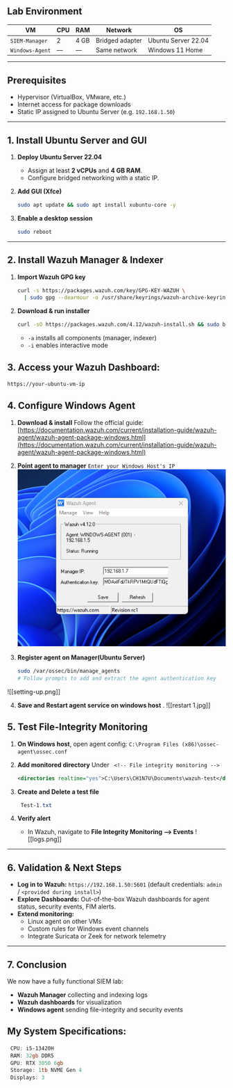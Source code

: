 ## Lab Environment

| VM              | CPU | RAM  | Network         | OS                  |
| --------------- | --- | ---- | --------------- | ------------------- |
| `SIEM-Manager`  | 2   | 4 GB | Bridged adapter | Ubuntu Server 22.04 |
| `Windows-Agent` | —   | —    | Same network    | Windows 11 Home     |

---

## Prerequisites

- Hypervisor (VirtualBox, VMware, etc.)
- Internet access for package downloads
- Static IP assigned to Ubuntu Server (e.g. `192.168.1.50`)

---

## 1. Install Ubuntu Server and GUI

1. **Deploy Ubuntu Server 22.04**

   - Assign at least **2 vCPUs** and **4 GB RAM**.
   - Configure bridged networking with a static IP.

2. **Add GUI (Xfce)**

   ```bash
   sudo apt update && sudo apt install xubuntu-core -y
   ```

3. **Enable a desktop session**

   ```bash
   sudo reboot
   ```

---

## 2. Install Wazuh Manager & Indexer

1. **Import Wazuh GPG key**

   ```bash
   curl -s https://packages.wazuh.com/key/GPG-KEY-WAZUH \
     | sudo gpg --dearmour -o /usr/share/keyrings/wazuh-archive-keyring.gpg
   ```

2. **Download & run installer**

   ```bash
   curl -sO https://packages.wazuh.com/4.12/wazuh-install.sh && sudo bash ./wazuh-install.sh -a -i
   ```

   - `-a` installs all components (manager, indexer)
   - `-i` enables interactive mode

## 3. Access your Wazuh Dashboard:

```bash
https://your-ubuntu-vm-ip
```

## 4. Configure Windows Agent

1. **Download & install** Follow the official guide: [https://documentation.wazuh.com/current/installation-guide/wazuh-agent/wazuh-agent-package-windows.html](https://documentation.wazuh.com/current/installation-guide/wazuh-agent/wazuh-agent-package-windows.html)

2. **Point agent to manager**  `Enter your Windows Host's IP` 
![Wazuh Agent Screenshot](wazuh-agent.png)

3. **Register agent on Manager(Ubuntu Server)**

   ```bash
   sudo /var/ossec/bin/manage_agents
   # Follow prompts to add and extract the agent authentication key
   ```
   
![[setting-up.png]]

4. **Save and Restart agent service on windows host**
. 
![[restart 1.jpg]]
## 5. Test File-Integrity Monitoring

1. **On Windows host**, open agent config: `C:\Program Files (x86)\ossec-agent\ossec.conf`

2. **Add monitored directory** Under ` <!-- File integrity monitoring -->`

   ```xml
   <directories realtime="yes">C:\Users\CH1N7U\Documents\wazuh-test</directories>
   ```

3. **Create and Delete a test file**

   ```powershell
    Test-1.txt
   ```

4. **Verify alert**

   - In Wazuh, navigate to **File Integrity Monitoring --> Events**
  ![[logs.png]]

---

## 6. Validation & Next Steps

- **Log in to Wazuh:** `https://192.168.1.50:5601` (default credentials: `admin` / `<provided during install>`)
- **Explore Dashboards:** Out-of-the-box Wazuh dashboards for agent status, security events, FIM alerts.
- **Extend monitoring:**
  - Linux agent on other VMs
  - Custom rules for Windows event channels
  - Integrate Suricata or Zeek for network telemetry

---

## 7. Conclusion

We now have a fully functional SIEM lab:

- **Wazuh Manager** collecting and indexing logs
- **Wazuh dashboards** for visualization
- **Windows agent** sending file-integrity and security events

## My System Specifications:
   ```powershell
    CPU: i5-13420H
	RAM: 32gb DDR5
	GPU: RTX 3050 6gb
	Storage: 1tb NVME Gen 4
	Displays: 3
   ```
